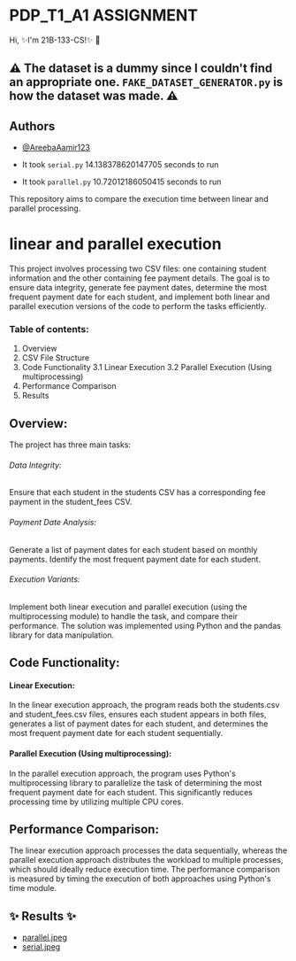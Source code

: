 # PDP_T1_A1 ASSIGNMENT
 Hi, ✨I'm 21B-133-CS!✨ 👋 
## ⚠️ The dataset is a dummy since I couldn't find an appropriate one. `FAKE_DATASET_GENERATOR.py` is how the dataset was made. ⚠️ 
## Authors

- [@AreebaAamir123](https://github.com/AreebaAamir123)

- It took `serial.py`  14.138378620147705 seconds to run
- It took `parallel.py`  10.72012186050415 seconds to run

This repository aims to compare the execution time between linear and parallel processing.
#  linear and parallel execution
This project involves processing two CSV files: one containing student information and the other containing fee payment details. The goal is to ensure data integrity, generate fee payment dates, determine the most frequent payment date for each student, and implement both linear and parallel execution versions of the code to perform the tasks efficiently.
### Table of contents:
1. Overview
2. CSV File Structure
3. Code Functionality
   3.1 Linear Execution
   3.2 Parallel Execution (Using multiprocessing)
4. Performance Comparison
5. Results 

## Overview:
The project has three main tasks:
###### Data Integrity: 
Ensure that each student in the students CSV has a corresponding fee payment in the student_fees CSV.
###### Payment Date Analysis:
Generate a list of payment dates for each student based on monthly payments.
Identify the most frequent payment date for each student.
###### Execution Variants: 
Implement both linear execution and parallel execution (using the multiprocessing module) to handle the task, and compare their performance.
The solution was implemented using Python and the pandas library for data manipulation.
## Code Functionality:
#### Linear Execution:
In the linear execution approach, the program reads both the students.csv and student_fees.csv files, ensures each student appears in both files, generates a list of payment dates for each student, and determines the most frequent payment date for each student sequentially.
#### Parallel Execution (Using multiprocessing):
In the parallel execution approach, the program uses Python's multiprocessing library to parallelize the task of determining the most frequent payment date for each student. This significantly reduces processing time by utilizing multiple CPU cores.
## Performance Comparison:
The linear execution approach processes the data sequentially, whereas the parallel execution approach distributes the workload to multiple processes, which should ideally reduce execution time.
The performance comparison is measured by timing the execution of both approaches using Python's time module.
## ✨ Results ✨
-  [parallel.jpeg](https://github.com/AreebaAamir123/PDP_T1_A1/blob/main/parallel.jpeg)
- [serial.jpeg](https://github.com/AreebaAamir123/PDP_T1_A1/blob/main/serial.jpeg)
